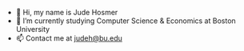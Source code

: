 - 👋 Hi, my name is Jude Hosmer
- 🌱 I’m currently studying Computer Science & Economics at Boston University
- 📫 Contact me at judeh@bu.edu
